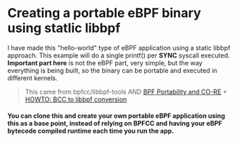 # Creating a portable eBPF binary using statlic libbpf

I have made this "hello-world" type of eBPF application using a static libbpf approach.
This example will do a single printf() per **SYNC** syscall executed. 
**Important part here** is not the eBPF part, very simple, but the way everything is being built,
so the binary can be portable and executed in different kernels.

> This came from bpfcc/libbpf-tools AND 
[BPF Portability and CO-RE](https://facebookmicrosites.github.io/bpf/blog/2020/02/19/bpf-portability-and-co-re.html) + 
[HOWTO: BCC to libbpf conversion](https://facebookmicrosites.github.io/bpf/blog/2020/02/20/bcc-to-libbpf-howto-guide.html) 

#### You can clone this and create your own portable eBPF application using this as a base point, instead of relying on BPFCC and having your eBPF bytecode compiled runtime each time you run the app.
